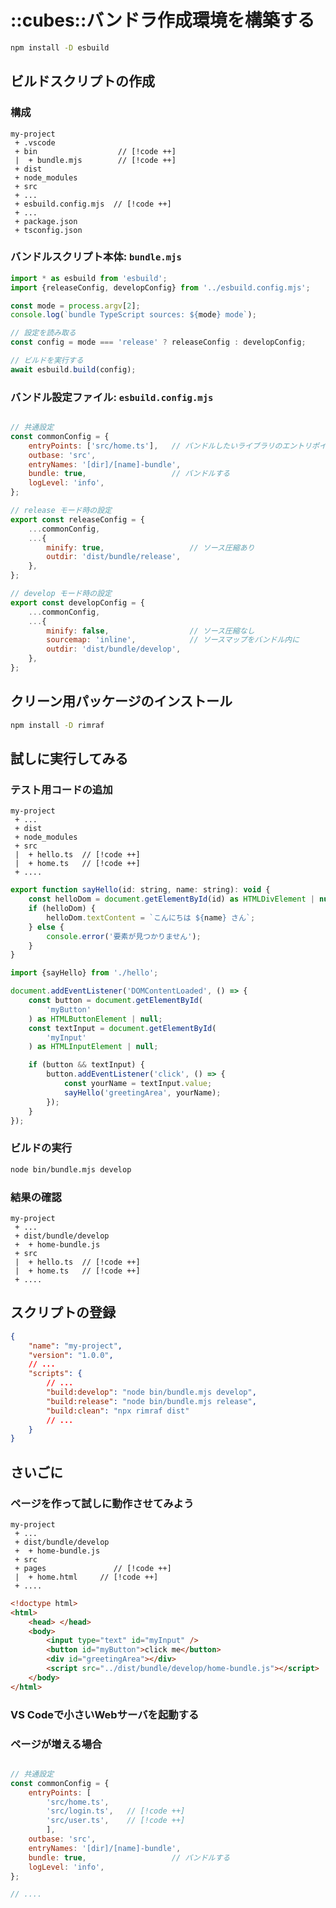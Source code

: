 # ::cubes::バンドラ作成環境を構築する

```bash :no-line-numbers
npm install -D esbuild
```

## ビルドスクリプトの作成

### 構成

```text :no-line-numbers
my-project
 + .vscode
 + bin                  // [!code ++]
 |  + bundle.mjs        // [!code ++]
 + dist
 + node_modules
 + src
 + ...
 + esbuild.config.mjs  // [!code ++]
 + ...
 + package.json
 + tsconfig.json
```

### バンドルスクリプト本体: `bundle.mjs`

```javascript title="bin/bundle.mjs"
import * as esbuild from 'esbuild';
import {releaseConfig, developConfig} from '../esbuild.config.mjs';

const mode = process.argv[2];
console.log(`bundle TypeScript sources: ${mode} mode`);

// 設定を読み取る
const config = mode === 'release' ? releaseConfig : developConfig;

// ビルドを実行する
await esbuild.build(config);
```

### バンドル設定ファイル: `esbuild.config.mjs`

```javascript title="esbuild.config.mjs"

// 共通設定
const commonConfig = {
    entryPoints: ['src/home.ts'],   // バンドルしたいライブラリのエントリポイント
    outbase: 'src',
    entryNames: '[dir]/[name]-bundle',
    bundle: true,                   // バンドルする
    logLevel: 'info',
};

// release モード時の設定
export const releaseConfig = {
    ...commonConfig,
    ...{
        minify: true,                   // ソース圧縮あり
        outdir: 'dist/bundle/release',
    },
};

// develop モード時の設定
export const developConfig = {
    ...commonConfig,
    ...{
        minify: false,                  // ソース圧縮なし
        sourcemap: 'inline',            // ソースマップをバンドル内に
        outdir: 'dist/bundle/develop',
    },
};
```

## クリーン用パッケージのインストール <Badge text="オプション" type="tip" vertical="top" />

```bash :no-line-numbers
npm install -D rimraf
```

## 試しに実行してみる

### テスト用コードの追加

```text :no-line-numbers
my-project
 + ...
 + dist
 + node_modules
 + src
 |  + hello.ts  // [!code ++]
 |  + home.ts   // [!code ++]
 + ....
```

```javascript title="src/hello.ts"
export function sayHello(id: string, name: string): void {
    const helloDom = document.getElementById(id) as HTMLDivElement | null;
    if (helloDom) {
        helloDom.textContent = `こんにちは ${name} さん`;
    } else {
        console.error('要素が見つかりません');
    }
}
```

```javascript title="src/home.ts"
import {sayHello} from './hello';

document.addEventListener('DOMContentLoaded', () => {
    const button = document.getElementById(
        'myButton'
    ) as HTMLButtonElement | null;
    const textInput = document.getElementById(
        'myInput'
    ) as HTMLInputElement | null;

    if (button && textInput) {
        button.addEventListener('click', () => {
            const yourName = textInput.value;
            sayHello('greetingArea', yourName);
        });
    }
});
```

### ビルドの実行

```bash :no-line-numbers
node bin/bundle.mjs develop
```

### 結果の確認

```text :no-line-numbers
my-project
 + ...
 + dist/bundle/develop
 +  + home-bundle.js
 + src
 |  + hello.ts  // [!code ++]
 |  + home.ts   // [!code ++]
 + ....
```

## スクリプトの登録

```json title="package.json"
{
    "name": "my-project",
    "version": "1.0.0",
    // ...
    "scripts": {
        // ...
        "build:develop": "node bin/bundle.mjs develop",
        "build:release": "node bin/bundle.mjs release",
        "build:clean": "npx rimraf dist"
        // ...
    }
}
```

## さいごに

### ページを作って試しに動作させてみよう

```text :no-line-numbers
my-project
 + ...
 + dist/bundle/develop
 +  + home-bundle.js
 + src
 + pages               // [!code ++]
 |  + home.html     // [!code ++]
 + ....
```

```html title="pages/home.html"
<!doctype html>
<html>
    <head> </head>
    <body>
        <input type="text" id="myInput" />
        <button id="myButton">click me</button>
        <div id="greetingArea"></div>
        <script src="../dist/bundle/develop/home-bundle.js"></script>
    </body>
</html>
```

### VS Codeで小さいWebサーバを起動する <Badge text="オプション" type="tip" vertical="top" />

<VPCard
  title="Live Preview"
  link="https://marketplace.visualstudio.com/items?itemName=ms-vscode.live-server"
  image="https://ms-vscode.gallerycdn.vsassets.io/extensions/ms-vscode/live-server/0.5.2025063001/1751275524005/Microsoft.VisualStudio.Services.Icons.Default"
  description="Hosts a local server in your workspace for you to preview your webpages on."
/>


### ページが増える場合

```javascript title="esbuild.config.mjs"

// 共通設定
const commonConfig = {
    entryPoints: [
        'src/home.ts',
        'src/login.ts',   // [!code ++]
        'src/user.ts',    // [!code ++]
        ],
    outbase: 'src',
    entryNames: '[dir]/[name]-bundle',
    bundle: true,                   // バンドルする
    logLevel: 'info',
};

// ....
```
